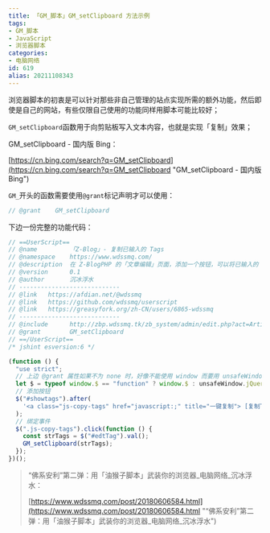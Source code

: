 ```yaml
---
title: 「GM_脚本」GM_setClipboard 方法示例
tags:
- GM_脚本
- JavaScript
- 浏览器脚本
categories:
- 电脑网络
id: 619
alias: 20211108343
---
```


浏览器脚本的初衷是可以针对那些非自己管理的站点实现所需的额外功能，然后即使是自己的网站，有些仅限自己使用的功能同样用脚本可能比较好；

<!--more-->

`GM_setClipboard`函数用于向剪贴板写入文本内容，也就是实现「复制」效果；

GM\_setClipboard - 国内版 Bing：

[https://cn.bing.com/search?q=GM_setClipboard](https://cn.bing.com/search?q=GM_setClipboard "GM\_setClipboard - 国内版 Bing")

`GM_`开头的函数需要使用`@grant`标记声明才可以使用：

```js
// @grant    GM_setClipboard
```

下边一份完整的功能代码：

```js
// ==UserScript==
// @name         「Z-Blog」- 复制已输入的 Tags
// @namespace    https://www.wdssmq.com/
// @description  在 Z-BlogPHP 的「文章编辑」页面，添加一个按钮，可以将已输入的 Tags 复制到剪贴板。
// @version      0.1
// @author       沉冰浮水
// ----------------------------
// @link   https://afdian.net/@wdssmq
// @link   https://github.com/wdssmq/userscript
// @link   https://greasyfork.org/zh-CN/users/6865-wdssmq
// ----------------------------
// @include      http://zbp.wdssmq.tk/zb_system/admin/edit.php?act=ArticleEdt
// @grant        GM_setClipboard
// ==/UserScript==
/* jshint esversion:6 */

(function () {
  "use strict";
  // 上边 @grant 属性如果不为 none 时，好像不能使用 window 而要用 unsafeWindow
  let $ = typeof window.$ == "function" ? window.$ : unsafeWindow.jQuery;
  // 添加按钮
  $("#showtags").after(
    '<a class="js-copy-tags" href="javascript:;" title="一键复制"> [复制Tags]</a>'
  );
  // 绑定事件
  $(".js-copy-tags").click(function () {
    const strTags = $("#edtTag").val();
    GM_setClipboard(strTags);
  });
})();

```

> “佛系安利”第二弹：用「油猴子脚本」武装你的浏览器\_电脑网络\_沉冰浮水：
>
> [https://www.wdssmq.com/post/20180606584.html](https://www.wdssmq.com/post/20180606584.html "“佛系安利”第二弹：用「油猴子脚本」武装你的浏览器\_电脑网络\_沉冰浮水")
